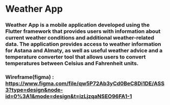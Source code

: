# Weather App 

### **Weather App** is a mobile application developed using the Flutter framework that provides users with information about current weather conditions and additional weather-related data. The application provides access to weather information for Astana and Almaty, as well as useful weather advice and a temperature converter tool that allows users to convert temperatures between Celsius and Fahrenheit units.

### Wireframe(figma) : https://www.figma.com/file/qw5P72Ab3yCd0BeC8Di1DE/ASS3?type=design&node-id=0%3A1&mode=design&t=izLjzqaNSEO96FA1-1